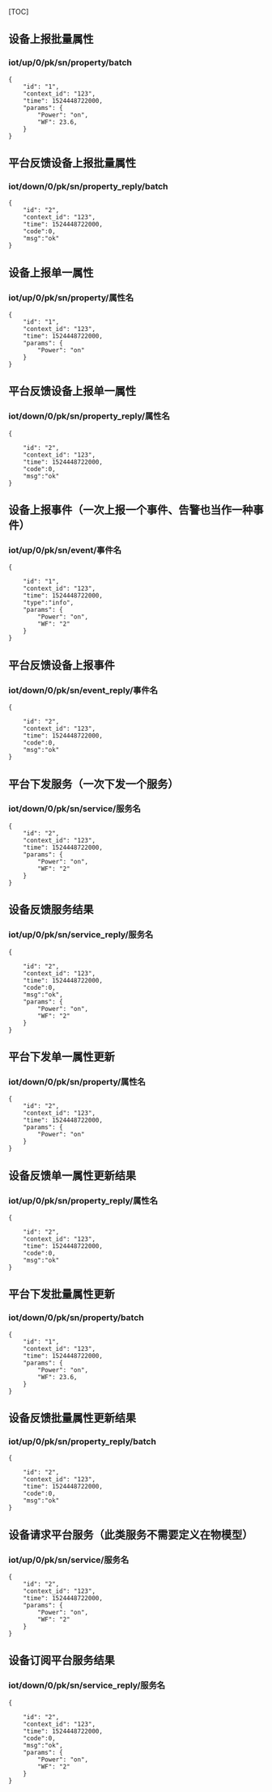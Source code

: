 [TOC]

## 设备上报批量属性
### iot/up/0/pk/sn/property/batch
```
{
    "id": "1",
    "context_id": "123",
    "time": 1524448722000,
    "params": {
        "Power": "on",
        "WF": 23.6,
    }
}
```
## 平台反馈设备上报批量属性
### iot/down/0/pk/sn/property_reply/batch
```
{
    "id": "2",
    "context_id": "123",
    "time": 1524448722000,
    "code":0,
    "msg":"ok"
}
```
## 设备上报单一属性
### iot/up/0/pk/sn/property/属性名
```
{
    "id": "1",
    "context_id": "123",
    "time": 1524448722000,
    "params": {
        "Power": "on"
    }
}
```
## 平台反馈设备上报单一属性
### iot/down/0/pk/sn/property_reply/属性名
```
{

    "id": "2",
    "context_id": "123",
    "time": 1524448722000,
    "code":0,
    "msg":"ok"
}
```
## 设备上报事件（一次上报一个事件、告警也当作一种事件）
### iot/up/0/pk/sn/event/事件名
```
{

    "id": "1",
    "context_id": "123",
    "time": 1524448722000,
    "type":"info",
    "params": {
        "Power": "on",
        "WF": "2"
    }
}
```

## 平台反馈设备上报事件
### iot/down/0/pk/sn/event_reply/事件名
```
{

    "id": "2",
    "context_id": "123",
    "time": 1524448722000,
    "code":0,
    "msg":"ok"
}
```

## 平台下发服务（一次下发一个服务）
### iot/down/0/pk/sn/service/服务名
```
{
    "id": "2",
    "context_id": "123",
    "time": 1524448722000,
    "params": {
        "Power": "on",
        "WF": "2"
    }
}
```

## 设备反馈服务结果
### iot/up/0/pk/sn/service_reply/服务名
```
{

    "id": "2",
    "context_id": "123",
    "time": 1524448722000,
    "code":0,
    "msg":"ok",
    "params": {
        "Power": "on",
        "WF": "2"
    }
}
```

## 平台下发单一属性更新
### iot/down/0/pk/sn/property/属性名
```
{
    "id": "2",
    "context_id": "123",
    "time": 1524448722000,
    "params": {
        "Power": "on"
    }
}
```

## 设备反馈单一属性更新结果
### iot/up/0/pk/sn/property_reply/属性名
```
{

    "id": "2",
    "context_id": "123",
    "time": 1524448722000,
    "code":0,
    "msg":"ok"
}
```

## 平台下发批量属性更新
### iot/down/0/pk/sn/property/batch
```
{
    "id": "1",
    "context_id": "123",
    "time": 1524448722000,
    "params": {
        "Power": "on",
        "WF": 23.6,
    }
}
```

## 设备反馈批量属性更新结果
### iot/up/0/pk/sn/property_reply/batch
```
{

    "id": "2",
    "context_id": "123",
    "time": 1524448722000,
    "code":0,
    "msg":"ok"
}
```

## 设备请求平台服务（此类服务不需要定义在物模型）
### iot/up/0/pk/sn/service/服务名
```
{
    "id": "2",
    "context_id": "123",
    "time": 1524448722000,
    "params": {
        "Power": "on",
        "WF": "2"
    }
}
```

## 设备订阅平台服务结果
### iot/down/0/pk/sn/service_reply/服务名
```
{

    "id": "2",
    "context_id": "123",
    "time": 1524448722000,
    "code":0,
    "msg":"ok",
    "params": {
        "Power": "on",
        "WF": "2"
    }
}
```